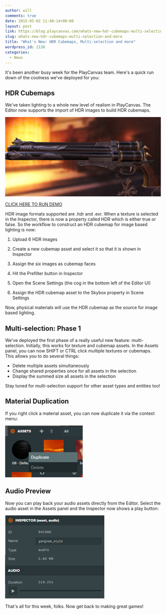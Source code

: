 ```yaml
---
author: will
comments: true
date: 2015-05-02 11:40:14+00:00
layout: post
link: https://blog.playcanvas.com/whats-new-hdr-cubemaps-multi-selection-and-more/
slug: whats-new-hdr-cubemaps-multi-selection-and-more
title: "What's New: HDR Cubemaps, Multi-selection and more"
wordpress_id: 2138
categories:
  - News
---
```


It's been another busy week for the PlayCanvas team. Here's a quick run down of the coolness we've deployed for you:

## HDR Cubemaps

We've taken lighting to a whole new level of realism in PlayCanvas. The Editor now supports the import of HDR images to build HDR cubemaps.

[![hdr](/assets/media/hdr.jpg)](/assets/media/hdr.jpg)

[CLICK HERE TO RUN DEMO](https://playcanv.as/p/3zUijwTX)

HDR image formats supported are .hdr and .exr. When a texture is selected in the Inspector, there is now a property called HDR which is either true or false. So the workflow to construct an HDR cubemap for image based lighting is now:

1. Upload 6 HDR images

2. Create a new cubemap asset and select it so that it is shown in Inspector

3. Assign the six images as cubemap faces

4. Hit the Prefilter button in Inspector

5. Open the Scene Settings (the cog in the bottom left of the Editor UI)

6. Assign the HDR cubemap asset to the Skybox property in Scene Settings

Now, physical materials will use the HDR cubemap as the source for image based lighting.

## Multi-selection: Phase 1

We've deployed the first phase of a really useful new feature: multi-selection. Initially, this works for texture and cubemap assets. In the Assets panel, you can now SHIFT or CTRL click multiple textures or cubemaps. This allows you to do several things:

- Delete multiple assets simultaneously
- Change shared properties once for all assets in the selection
- Display the summed size all assets in the selection

Stay tuned for multi-selection support for other asset types and entities too!

## Material Duplication

If you right click a material asset, you can now duplicate it via the context menu:

[![duplicate](/assets/media/duplicate.png)](/assets/media/duplicate.png)

## Audio Preview

Now you can play back your audio assets directly from the Editor. Select the audio asset in the Assets panel and the Inspector now shows a play button:

[![audio](/assets/media/audio.png)](/assets/media/audio.png)

That's all for this week, folks. Now get back to making great games!
